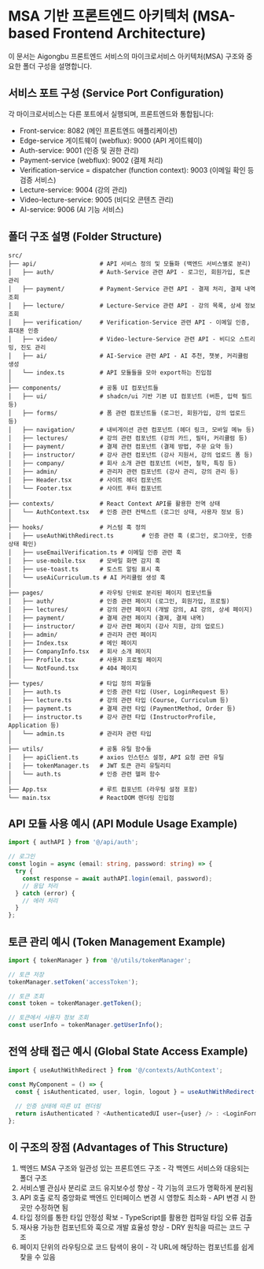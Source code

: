 
# MSA 기반 프론트엔드 아키텍처 (MSA-based Frontend Architecture)

이 문서는 Aigongbu 프론트엔드 서비스의 마이크로서비스 아키텍처(MSA) 구조와 중요한 폴더 구성을 설명합니다.

## 서비스 포트 구성 (Service Port Configuration)
각 마이크로서비스는 다른 포트에서 실행되며, 프론트엔드와 통합됩니다:

- Front-service: 8082 (메인 프론트엔드 애플리케이션)
- Edge-service 게이트웨이 (webflux): 9000 (API 게이트웨이)
- Auth-service: 9001 (인증 및 권한 관리)
- Payment-service (webflux): 9002 (결제 처리)
- Verification-service = dispatcher (function context): 9003 (이메일 확인 등 검증 서비스)
- Lecture-service: 9004 (강의 관리)
- Video-lecture-service: 9005 (비디오 콘텐츠 관리)
- AI-service: 9006 (AI 기능 서비스)

## 폴더 구조 설명 (Folder Structure)

```
src/
├── api/                  # API 서비스 정의 및 모듈화 (백엔드 서비스별로 분리)
│   ├── auth/             # Auth-Service 관련 API - 로그인, 회원가입, 토큰 관리
│   ├── payment/          # Payment-Service 관련 API - 결제 처리, 결제 내역 조회
│   ├── lecture/          # Lecture-Service 관련 API - 강의 목록, 상세 정보 조회
│   ├── verification/     # Verification-Service 관련 API - 이메일 인증, 휴대폰 인증
│   ├── video/            # Video-lecture-Service 관련 API - 비디오 스트리밍, 진도 관리
│   ├── ai/               # AI-Service 관련 API - AI 추천, 챗봇, 커리큘럼 생성
│   └── index.ts          # API 모듈들을 모아 export하는 진입점
│
├── components/           # 공통 UI 컴포넌트들
│   ├── ui/               # shadcn/ui 기반 기본 UI 컴포넌트 (버튼, 입력 필드 등)
│   ├── forms/            # 폼 관련 컴포넌트들 (로그인, 회원가입, 강의 업로드 등)
│   ├── navigation/       # 내비게이션 관련 컴포넌트 (헤더 링크, 모바일 메뉴 등)
│   ├── lectures/         # 강의 관련 컴포넌트 (강의 카드, 필터, 커리큘럼 등)
│   ├── payment/          # 결제 관련 컴포넌트 (결제 방법, 주문 요약 등)
│   ├── instructor/       # 강사 관련 컴포넌트 (강사 지원서, 강의 업로드 폼 등)
│   ├── company/          # 회사 소개 관련 컴포넌트 (비전, 철학, 특징 등)
│   ├── admin/            # 관리자 관련 컴포넌트 (강사 관리, 강의 관리 등)
│   ├── Header.tsx        # 사이트 헤더 컴포넌트
│   └── Footer.tsx        # 사이트 푸터 컴포넌트
│
├── contexts/             # React Context API를 활용한 전역 상태
│   └── AuthContext.tsx   # 인증 관련 컨텍스트 (로그인 상태, 사용자 정보 등)
│
├── hooks/                # 커스텀 훅 정의
│   ├── useAuthWithRedirect.ts        # 인증 관련 훅 (로그인, 로그아웃, 인증 상태 확인)
│   ├── useEmailVerification.ts # 이메일 인증 관련 훅
│   ├── use-mobile.tsx    # 모바일 화면 감지 훅
│   ├── use-toast.ts      # 토스트 알림 표시 훅
│   └── useAiCurriculum.ts # AI 커리큘럼 생성 훅
│
├── pages/                # 라우팅 단위로 분리된 페이지 컴포넌트들
│   ├── auth/             # 인증 관련 페이지 (로그인, 회원가입, 프로필)
│   ├── lectures/         # 강의 관련 페이지 (개발 강의, AI 강의, 상세 페이지)
│   ├── payment/          # 결제 관련 페이지 (결제, 결제 내역)
│   ├── instructor/       # 강사 관련 페이지 (강사 지원, 강의 업로드)
│   ├── admin/            # 관리자 관련 페이지
│   ├── Index.tsx         # 메인 페이지
│   ├── CompanyInfo.tsx   # 회사 소개 페이지
│   ├── Profile.tsx       # 사용자 프로필 페이지
│   └── NotFound.tsx      # 404 페이지
│
├── types/                # 타입 정의 파일들
│   ├── auth.ts           # 인증 관련 타입 (User, LoginRequest 등)
│   ├── lecture.ts        # 강의 관련 타입 (Course, Curriculum 등)
│   ├── payment.ts        # 결제 관련 타입 (PaymentMethod, Order 등)
│   ├── instructor.ts     # 강사 관련 타입 (InstructorProfile, Application 등)
│   └── admin.ts          # 관리자 관련 타입
│
├── utils/                # 공통 유틸 함수들
│   ├── apiClient.ts      # axios 인스턴스 설정, API 요청 관련 유틸
│   ├── tokenManager.ts   # JWT 토큰 관리 유틸리티
│   └── auth.ts           # 인증 관련 헬퍼 함수
│
├── App.tsx               # 루트 컴포넌트 (라우팅 설정 포함)
└── main.tsx              # ReactDOM 렌더링 진입점
```

## API 모듈 사용 예시 (API Module Usage Example)

```typescript
import { authAPI } from '@/api/auth';

// 로그인
const login = async (email: string, password: string) => {
  try {
    const response = await authAPI.login(email, password);
    // 응답 처리
  } catch (error) {
    // 에러 처리
  }
};
```

## 토큰 관리 예시 (Token Management Example)

```typescript
import { tokenManager } from '@/utils/tokenManager';

// 토큰 저장
tokenManager.setToken('accessToken');

// 토큰 조회
const token = tokenManager.getToken();

// 토큰에서 사용자 정보 조회
const userInfo = tokenManager.getUserInfo();
```

## 전역 상태 접근 예시 (Global State Access Example)

```typescript
import { useAuthWithRedirect } from '@/contexts/AuthContext';

const MyComponent = () => {
  const { isAuthenticated, user, login, logout } = useAuthWithRedirect();
  
  // 인증 상태에 따른 UI 렌더링
  return isAuthenticated ? <AuthenticatedUI user={user} /> : <LoginForm onLogin={login} />;
};
```

## 이 구조의 장점 (Advantages of This Structure)

1. 백엔드 MSA 구조와 일관성 있는 프론트엔드 구조 - 각 백엔드 서비스와 대응되는 폴더 구조
2. 서비스별 관심사 분리로 코드 유지보수성 향상 - 각 기능의 코드가 명확하게 분리됨
3. API 호출 로직 중앙화로 백엔드 인터페이스 변경 시 영향도 최소화 - API 변경 시 한 곳만 수정하면 됨
4. 타입 정의를 통한 타입 안정성 확보 - TypeScript를 활용한 컴파일 타임 오류 검출
5. 재사용 가능한 컴포넌트와 훅으로 개발 효율성 향상 - DRY 원칙을 따르는 코드 구조
6. 페이지 단위의 라우팅으로 코드 탐색이 용이 - 각 URL에 해당하는 컴포넌트를 쉽게 찾을 수 있음
